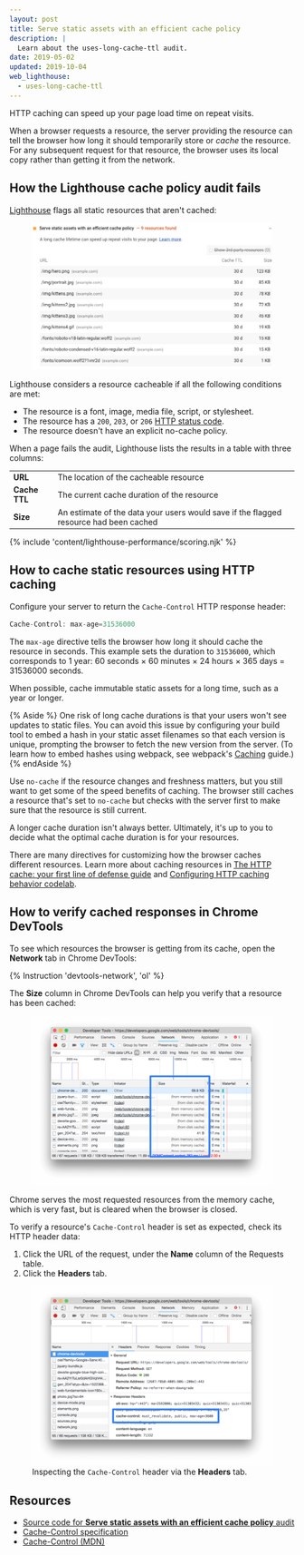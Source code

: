 ```yaml
---
layout: post
title: Serve static assets with an efficient cache policy
description: |
  Learn about the uses-long-cache-ttl audit.
date: 2019-05-02
updated: 2019-10-04
web_lighthouse:
  - uses-long-cache-ttl
---
```


HTTP caching can speed up your page load time on repeat visits.

When a browser requests a resource,
the server providing the resource can tell the browser
how long it should temporarily store or *cache* the resource.
For any subsequent request for that resource,
the browser uses its local copy rather than getting it from the network.

## How the Lighthouse cache policy audit fails

[Lighthouse](https://developers.google.com/web/tools/lighthouse/)
flags all static resources that aren't cached:

<figure class="w-figure">
  <img class="w-screenshot" src="uses-long-cache-ttl.png" alt="A screenshot of the Lighthouse Serve static assets with an efficient cache policy audit">
</figure>

Lighthouse considers a resource cacheable
if all the following conditions are met:

- The resource is a font, image, media file, script, or stylesheet.
- The resource has a `200`, `203`, or `206` [HTTP status code](https://developer.mozilla.org/en-US/docs/Web/HTTP/Status).
- The resource doesn't have an explicit no-cache policy.

When a page fails the audit,
Lighthouse lists the results in a table with three columns:

<div class="w-table-wrapper">
  <table>
    <tbody>
      <tr>
        <td><strong>URL</strong></td>
        <td>The location of the cacheable resource</td>
      </tr>
      <tr>
        <td><strong>Cache TTL</strong></td>
        <td>The current cache duration of the resource</td>
      </tr>
      <tr>
        <td><strong>Size</strong></td>
        <td>An estimate of the data your users would save if the flagged resource had been cached</td>
      </tr>
    </tbody>
  </table>
</div>

{% include 'content/lighthouse-performance/scoring.njk' %}

## How to cache static resources using HTTP caching

Configure your server to return the `Cache-Control` HTTP response header:

```js
Cache-Control: max-age=31536000
```

The `max-age` directive tells the browser how long it should cache the resource in seconds.
This example sets the duration to `31536000`, which corresponds to 1 year:
60&nbsp;seconds × 60&nbsp;minutes × 24&nbsp;hours × 365&nbsp;days = 31536000&nbsp;seconds.

When possible, cache immutable static assets for a long time,
such as a year or longer.

{% Aside %}
One risk of long cache durations is that your users won't see updates to static files.
You can avoid this issue by configuring your build tool
to embed a hash in your static asset filenames so that each version is unique,
prompting the browser to fetch the new version from the server.
(To learn how to embed hashes using webpack, see webpack's
[Caching](https://webpack.js.org/guides/caching/) guide.)
{% endAside %}

Use `no-cache` if the resource changes and freshness matters,
but you still want to get some of the speed benefits of caching.
The browser still caches a resource that's set to `no-cache`
but checks with the server first to make sure that the resource is still current.

A longer cache duration isn't always better.
Ultimately,
it's up to you to decide what the optimal cache duration is for your resources.

There are many directives for customizing how the browser caches different resources.
Learn more about caching resources in
[The HTTP cache: your first line of defense guide](/http-cache)
and [Configuring HTTP caching behavior codelab](/codelab-http-cache).

## How to verify cached responses in Chrome DevTools

To see which resources the browser is getting from its cache,
open the **Network** tab in Chrome DevTools:

{% Instruction 'devtools-network', 'ol' %}

The **Size** column in Chrome DevTools can help you verify that a resource has been cached:

<figure class="w-figure">
  <img class="w-screenshot w-screenshot--filled" src="size.png" alt="The Size column.">
</figure>

Chrome serves the most requested resources from the memory cache, which is very fast,
but is cleared when the browser is closed.

To verify a resource's `Cache-Control` header is set as expected,
check its HTTP header data:

1. Click the URL of the request, under the **Name** column of the Requests table.
1. Click the **Headers** tab.

<figure class="w-figure">
  <img class="w-screenshot w-screenshot--filled" src="cache-control-header.png" alt="Inspecting the Cache-Control header via the Headers tab">
  <figcaption class="w-figcaption">
    Inspecting the <code>Cache-Control</code> header via the <b>Headers</b> tab.
  </figcaption>
</figure>

## Resources

- [Source code for **Serve static assets with an efficient cache policy** audit](https://github.com/GoogleChrome/lighthouse/blob/master/lighthouse-core/audits/byte-efficiency/uses-long-cache-ttl.js)
- [Cache-Control specification](https://www.w3.org/Protocols/rfc2616/rfc2616-sec14.html#sec14.9)
- [Cache-Control (MDN)](https://developer.mozilla.org/en-US/docs/Web/HTTP/Headers/Cache-Control)
